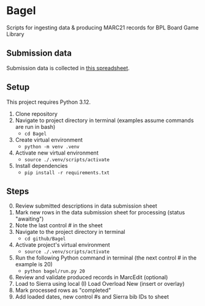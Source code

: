 # Bagel
 Scripts for ingesting data & producing MARC21 records for BPL Board Game Library

## Submission data

 Submission data is collected in [this spreadsheet](https://docs.google.com/spreadsheets/d/1Z8kWlHZXbnzP7OQWK3nLy7DEdxedPv2pW2pYodh6_dY/edit#gid=1152172600).

## Setup
 This project requires Python 3.12.
 1. Clone repository
 2. Navigate to project directory in terminal (examples assume commands are run in bash)
    * `cd Bagel`
 3. Create virtual environment
    * `python -m venv .venv` 
 4. Activate new virtual environment
    * `source ./.venv/scripts/activate`
 5. Install dependencies
    * `pip install -r requirements.txt`

## Steps
0. Review submitted descriptions in data submission sheet
1. Mark new rows in the data submission sheet for processing (status "awaiting")
2. Note the last control # in the sheet
3. Navigate to the project directory in terminal
    * `cd github/Bagel`
4. Activate project's virtual environment
    * `source ./.venv/scripts/activate`
5. Run the following Python command in terminal (the next control # in the example is 20)
    * `python bagel/run.py 20`
6. Review and validate produced records in MarcEdit (optional)
7. Load to Sierra using local (I) Load Overload New (insert or overlay) 
8. Mark processed rows as "completed"
9. Add loaded dates, new control #s and Sierra bib IDs to sheet